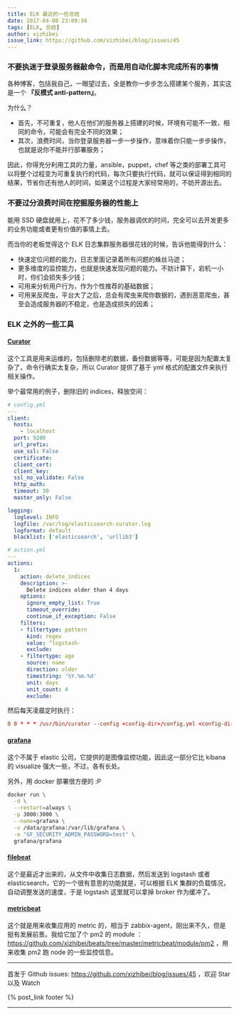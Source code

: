 ```yaml
---
title: ELK 最近的一些总结
date: 2017-04-08 23:09:34
tags: [ELK, 总结]
author: xizhibei
issue_link: https://github.com/xizhibei/blog/issues/45
---
```

### 不要执迷于登录服务器敲命令，而是用自动化脚本完成所有的事情
各种博客，包括我自己，一眼望过去，全是教你一步步怎么搭建某个服务，其实这是一个 **『反模式 anti-pattern』**。

为什么？

- 首先，不可重复，他人在他们的服务器上搭建的时候，环境有可能不一致，相同的命令，可能会有完全不同的效果；
- 其次，浪费时间，当你登录服务器一步一步操作，意味着你只能一步步操作，也就是说你不能并行部署服务；

因此，你得充分利用工具的力量，ansible，puppet，chef 等之类的部署工具可以将整个过程变为可重复执行的代码，每次只要执行代码，就可以保证得到相同的结果，节省你还有他人的时间，如果这个过程是大家经常用的，不妨开源出去。

### 不要过分浪费时间在挖掘服务器的性能上
能用 SSD 硬盘就用上，花不了多少钱，服务器调优的时间，完全可以去开发更多的业务功能或者更有价值的事情上去。

而当你的老板觉得这个 ELK 日志集群服务器很花钱的时候，告诉他能得到什么：

- 快速定位问题的能力，日志里面记录着所有问题的蛛丝马迹；
- 更多维度的监控能力，也就是快速发现问题的能力。不妨计算下，宕机一小时，你们会损失多少钱；
- 可用来分析用户行为，作为个性推荐的基础数据；
- 可用来反爬虫，平台大了之后，总会有爬虫来爬你数据的，遇到恶意爬虫，甚至会造成服务器的不稳定，也是造成损失的因素；

### ELK 之外的一些工具
#### [Curator](https://www.elastic.co/guide/en/elasticsearch/client/curator/current/index.html)

这个工具是用来运维的，包括删除老的数据，备份数据等等，可能是因为配置太复杂了，命令行确实太复杂，所以 Curator 提供了基于 yml 格式的配置文件来执行相关操作。

举个最常用的例子，删除旧的 indices，释放空间：

```yml
# config.yml
---
client:
  hosts:
    - localhost
  port: 9200
  url_prefix:
  use_ssl: False
  certificate:
  client_cert:
  client_key:
  ssl_no_validate: False
  http_auth:
  timeout: 30
  master_only: False

logging:
  loglevel: INFO
  logfile: /var/log/elasticsearch-curator.log
  logformat: default
  blacklist: ['elasticsearch', 'urllib3']
```

```yml
# action.yml
---
actions:
  1:
    action: delete_indices
    description: >-
      Delete indices older than 4 days
    options:
      ignore_empty_list: True
      timeout_override:
      continue_if_exception: False
    filters:
    - filtertype: pattern
      kind: regex
      value: ^logstash-
      exclude:
    - filtertype: age
      source: name
      direction: older
      timestring: '%Y.%m.%d'
      unit: days
      unit_count: 4
      exclude:
```



然后每天凌晨定时执行：

```conf
0 0 * * * /usr/bin/curator --config <config-dir>/config.yml <config-dir>/action.yml >> /dev/null 2>&1
```

#### [grafana](https://grafana.com/)
这个不属于 elastic 公司，它提供的是图像监控功能，因此这一部分它比 kibana 的 visualize 强大一些，不过，各有长处。

另外，用 docker 部署很方便的 :P

```bash
docker run \
  -d \
  --restart=always \
  -p 3000:3000 \
  --name=grafana \
  -v /data/grafana:/var/lib/grafana \
  -e "GF_SECURITY_ADMIN_PASSWORD=test" \
  grafana/grafana
```

#### [filebeat](https://www.elastic.co/guide/en/beats/filebeat/current/index.html)
这个是最近才出来的，从文件中收集日志数据，然后发送到 logstash 或者 elasticsearch，它的一个很有意思的功能就是，可以根据 ELK 集群的负载情况，自动调整发送的速度，于是 logstash 这里就可以拿掉 broker 作为缓冲了。

#### [metricbeat](https://www.elastic.co/guide/en/beats/metricbeat/current/index.html)
这个就是用来收集应用的 metric 的，相当于 zabbix-agent，刚出来不久，但是挺有发展前景。我给它加了个 pm2 的 module ：https://github.com/xizhibei/beats/tree/master/metricbeat/module/pm2 ，用来收集 pm2 跑 node 的一些监控信息。




***
首发于 Github issues: https://github.com/xizhibei/blog/issues/45 ，欢迎 Star 以及 Watch

{% post_link footer %}
***